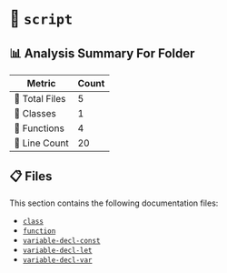 # 📁 `script`

## 📊 Analysis Summary For Folder

| Metric | Count |
|--------|-------|
| 📁 Total Files | 5 |
| 🧱 Classes | 1 |
| 🔧 Functions | 4 |
| 🔢 Line Count | 20 |


## 📋 Files

This section contains the following documentation files:

- [`class`](./class.md)
- [`function`](./function.md)
- [`variable-decl-const`](./variable-decl-const.md)
- [`variable-decl-let`](./variable-decl-let.md)
- [`variable-decl-var`](./variable-decl-var.md)